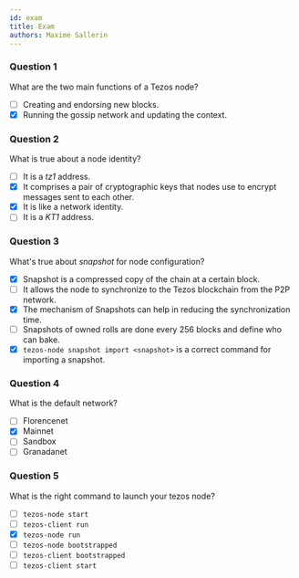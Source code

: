 ```yaml
---
id: exam
title: Exam
authors: Maxime Sallerin
---
```


### Question 1
What are the two main functions of a Tezos node?

- [ ] Creating and endorsing new blocks.
- [x] Running the gossip network and updating the context.

### Question 2
What is true about a node identity?

- [ ] It is a *tz1* address.
- [x] It comprises a pair of cryptographic keys that nodes use to encrypt messages sent to each other.
- [x] It is like a network identity.
- [ ] It is a *KT1* address.

### Question 3
What's true about *snapshot* for node configuration?

- [x] Snapshot is a compressed copy of the chain at a certain block.
- [ ] It allows the node to synchronize to the Tezos blockchain from the P2P network.
- [x] The mechanism of Snapshots can help in reducing the synchronization time.
- [ ] Snapshots of owned rolls are done every 256 blocks and define who can bake.
- [x] `tezos-node snapshot import <snapshot>` is a correct command for importing a snapshot.

### Question 4
What is the default network?

- [ ] Florencenet
- [x] Mainnet
- [ ] Sandbox
- [ ] Granadanet

### Question 5
What is the right command to launch your tezos node?

- [ ] `tezos-node start`
- [ ] `tezos-client run`
- [x] `tezos-node run`
- [ ] `tezos-node bootstrapped`
- [ ] `tezos-client bootstrapped`
- [ ] `tezos-client start`